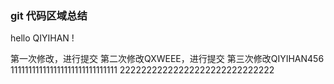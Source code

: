
### git 代码区域总结
hello QIYIHAN !

第一次修改，进行提交
第二次修改QXWEEE，进行提交
第三次修改QIYIHAN456
111111111111111111111111111111
22222222222222222222222222222
